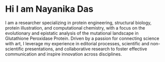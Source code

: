 
# Hi I am Nayanika Das

I am a researcher specializing in protein engineering, structural biology, protein illustration, and computational chemistry, with a focus on the evolutionary and epistatic analysis of the mutational landscape in Glutathione Peroxidase Protein. Driven by a passion for connecting science with art, I leverage my experience in editorial processes, scientific and non-scientific presentations, and collaborative research to foster effective communication and inspire innovation across disciplines.


